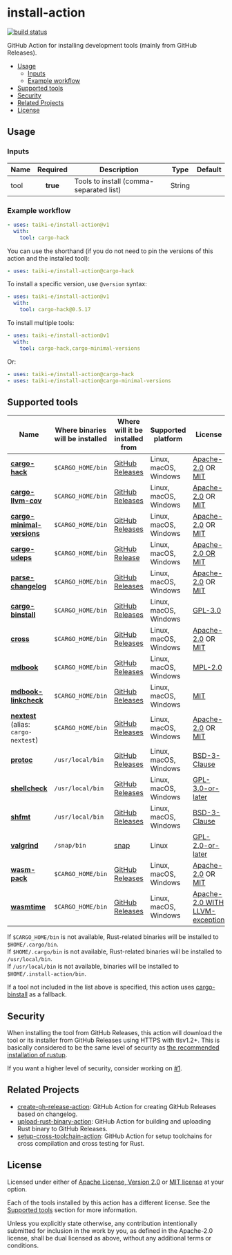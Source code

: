 # install-action

[![build status](https://img.shields.io/github/workflow/status/taiki-e/install-action/CI/main?style=flat-square&logo=github)](https://github.com/taiki-e/install-action/actions)

GitHub Action for installing development tools (mainly from GitHub Releases).

- [Usage](#usage)
  - [Inputs](#inputs)
  - [Example workflow](#example-workflow)
- [Supported tools](#supported-tools)
- [Security](#security)
- [Related Projects](#related-projects)
- [License](#license)

## Usage

### Inputs

| Name | Required | Description | Type | Default |
| ---- |:--------:| ----------- | ---- | ------- |
| tool | **true** | Tools to install (comma-separated list) | String | |

### Example workflow

```yaml
- uses: taiki-e/install-action@v1
  with:
    tool: cargo-hack
```

You can use the shorthand (if you do not need to pin the versions of this action and the installed tool):

```yaml
- uses: taiki-e/install-action@cargo-hack
```

To install a specific version, use `@version` syntax:

```yaml
- uses: taiki-e/install-action@v1
  with:
    tool: cargo-hack@0.5.17
```

To install multiple tools:

```yaml
- uses: taiki-e/install-action@v1
  with:
    tool: cargo-hack,cargo-minimal-versions
```

Or:

```yaml
- uses: taiki-e/install-action@cargo-hack
- uses: taiki-e/install-action@cargo-minimal-versions
```

## Supported tools

<!--
License should use SPDX license identifiers.
https://spdx.org/licenses
-->

| Name | Where binaries will be installed | Where will it be installed from | Supported platform | License |
| ---- | -------------------------------- | ------------------------------- | ------------------ | ------- |
| [**cargo-hack**](https://github.com/taiki-e/cargo-hack) | `$CARGO_HOME/bin` | [GitHub Releases](https://github.com/taiki-e/cargo-hack/releases) | Linux, macOS, Windows | [Apache-2.0](https://github.com/taiki-e/cargo-hack/blob/HEAD/LICENSE-APACHE) OR [MIT](https://github.com/taiki-e/cargo-hack/blob/HEAD/LICENSE-MIT) |
| [**cargo-llvm-cov**](https://github.com/taiki-e/cargo-llvm-cov) | `$CARGO_HOME/bin` | [GitHub Releases](https://github.com/taiki-e/cargo-llvm-cov/releases) | Linux, macOS, Windows | [Apache-2.0](https://github.com/taiki-e/cargo-llvm-cov/blob/HEAD/LICENSE-APACHE) OR [MIT](https://github.com/taiki-e/cargo-llvm-cov/blob/HEAD/LICENSE-MIT) |
| [**cargo-minimal-versions**](https://github.com/taiki-e/cargo-minimal-versions) | `$CARGO_HOME/bin` | [GitHub Releases](https://github.com/taiki-e/cargo-minimal-versions/releases) | Linux, macOS, Windows | [Apache-2.0](https://github.com/taiki-e/cargo-minimal-versions/blob/HEAD/LICENSE-APACHE) OR [MIT](https://github.com/taiki-e/cargo-minimal-versions/blob/HEAD/LICENSE-MIT) |
| [**cargo-udeps**](https://github.com/est31/cargo-udeps) | `$CARGO_HOME/bin` | [GitHub Release](https://github.com/est31/cargo-udeps/releases) | Linux, macOS, Windows | [Apache-2.0 OR MIT](https://github.com/est31/cargo-udeps/blob/master/LICENSE) |
| [**parse-changelog**](https://github.com/taiki-e/parse-changelog) | `$CARGO_HOME/bin` | [GitHub Releases](https://github.com/taiki-e/parse-changelog/releases) | Linux, macOS, Windows | [Apache-2.0](https://github.com/taiki-e/parse-changelog/blob/HEAD/LICENSE-APACHE) OR [MIT](https://github.com/taiki-e/parse-changelog/blob/HEAD/LICENSE-MIT) |
| [**cargo-binstall**][cargo-binstall] | `$CARGO_HOME/bin` | [GitHub Releases](https://github.com/cargo-bins/cargo-binstall/releases) | Linux, macOS, Windows | [GPL-3.0](https://github.com/cargo-bins/cargo-binstall/blob/HEAD/LICENSE.txt) |
| [**cross**](https://github.com/cross-rs/cross) | `$CARGO_HOME/bin` | [GitHub Releases](https://github.com/cross-rs/cross/releases) | Linux, macOS, Windows | [Apache-2.0](https://github.com/cross-rs/cross/blob/HEAD/LICENSE-APACHE) OR [MIT](https://github.com/cross-rs/cross/blob/HEAD/LICENSE-MIT) |
| [**mdbook**](https://github.com/rust-lang/mdBook) | `$CARGO_HOME/bin` | [GitHub Releases](https://github.com/rust-lang/mdBook/releases) | Linux, macOS, Windows | [MPL-2.0](https://github.com/rust-lang/mdBook/blob/HEAD/LICENSE) |
| [**mdbook-linkcheck**](https://github.com/Michael-F-Bryan/mdbook-linkcheck) | `$CARGO_HOME/bin` | [GitHub Releases](https://github.com/Michael-F-Bryan/mdbook-linkcheck/releases) | Linux, macOS, Windows | [MIT](https://github.com/Michael-F-Bryan/mdbook-linkcheck/blob/HEAD/LICENSE) |
| [**nextest**](https://github.com/nextest-rs/nextest) (alias: `cargo-nextest`) | `$CARGO_HOME/bin` | [GitHub Releases](https://github.com/nextest-rs/nextest/releases) | Linux, macOS, Windows | [Apache-2.0](https://github.com/nextest-rs/nextest/blob/HEAD/LICENSE-APACHE) OR [MIT](https://github.com/nextest-rs/nextest/blob/HEAD/LICENSE-MIT) |
| [**protoc**](https://github.com/protocolbuffers/protobuf) | `/usr/local/bin` | [GitHub Releases](https://github.com/protocolbuffers/protobuf/releases) | Linux, macOS, Windows | [BSD-3-Clause](https://github.com/protocolbuffers/protobuf/blob/HEAD/LICENSE) |
| [**shellcheck**](https://www.shellcheck.net) | `/usr/local/bin` | [GitHub Releases](https://github.com/koalaman/shellcheck/releases) | Linux, macOS, Windows | [GPL-3.0-or-later](https://github.com/koalaman/shellcheck/blob/HEAD/LICENSE) |
| [**shfmt**](https://github.com/mvdan/sh) | `/usr/local/bin` | [GitHub Releases](https://github.com/mvdan/sh/releases) | Linux, macOS, Windows | [BSD-3-Clause](https://github.com/mvdan/sh/blob/HEAD/LICENSE) |
| [**valgrind**](https://valgrind.org) | `/snap/bin` | [snap](https://snapcraft.io/install/valgrind/ubuntu) | Linux | [GPL-2.0-or-later](https://valgrind.org/docs/manual/license.gpl.html) |
| [**wasm-pack**](https://github.com/rustwasm/wasm-pack) | `$CARGO_HOME/bin` | [GitHub Releases](https://github.com/rustwasm/wasm-pack/releases) | Linux, macOS, Windows | [Apache-2.0](https://github.com/rustwasm/wasm-pack/blob/HEAD/LICENSE-APACHE) OR [MIT](https://github.com/rustwasm/wasm-pack/blob/HEAD/LICENSE-MIT) |
| [**wasmtime**](https://github.com/bytecodealliance/wasmtime) | `$CARGO_HOME/bin` | [GitHub Releases](https://github.com/bytecodealliance/wasmtime/releases) | Linux, macOS, Windows | [Apache-2.0 WITH LLVM-exception](https://github.com/bytecodealliance/wasmtime/blob/HEAD/LICENSE) |

If `$CARGO_HOME/bin` is not available, Rust-related binaries will be installed to `$HOME/.cargo/bin`.<br>
If `$HOME/.cargo/bin` is not available, Rust-related binaries will be installed to `/usr/local/bin`.<br>
If `/usr/local/bin` is not available, binaries will be installed to `$HOME/.install-action/bin`.<br>

If a tool not included in the list above is specified, this action uses [cargo-binstall] as a fallback.

<!-- TODO:
| [**cmake**](https://cmake.org) | | [GitHub Releases](https://github.com/Kitware/CMake/releases) | Linux, macOS, Windows | [BSD-3-Clause](https://github.com/Kitware/CMake/blob/HEAD/Copyright.txt) |
-->

## Security

When installing the tool from GitHub Releases, this action will download the tool or its installer from GitHub Releases using HTTPS with tlsv1.2+. This is basically considered to be the same level of security as [the recommended installation of rustup](https://www.rust-lang.org/tools/install).

If you want a higher level of security, consider working on [#1](https://github.com/taiki-e/install-action/issues/1).

## Related Projects

- [create-gh-release-action]: GitHub Action for creating GitHub Releases based on changelog.
- [upload-rust-binary-action]: GitHub Action for building and uploading Rust binary to GitHub Releases.
- [setup-cross-toolchain-action]: GitHub Action for setup toolchains for cross compilation and cross testing for Rust.

[cargo-binstall]: https://github.com/cargo-bins/cargo-binstall
[create-gh-release-action]: https://github.com/taiki-e/create-gh-release-action
[setup-cross-toolchain-action]: https://github.com/taiki-e/setup-cross-toolchain-action
[upload-rust-binary-action]: https://github.com/taiki-e/upload-rust-binary-action

## License

Licensed under either of [Apache License, Version 2.0](LICENSE-APACHE) or
[MIT license](LICENSE-MIT) at your option.

Each of the tools installed by this action has a different license. See the [Supported tools](#supported-tools) section for more information.

Unless you explicitly state otherwise, any contribution intentionally submitted
for inclusion in the work by you, as defined in the Apache-2.0 license, shall
be dual licensed as above, without any additional terms or conditions.
